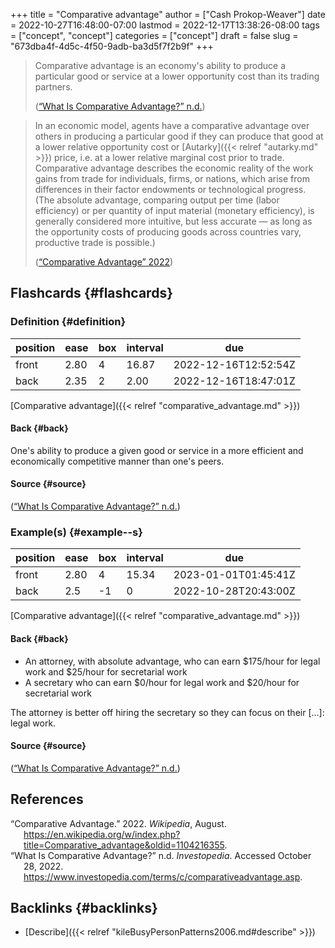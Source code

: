 +++
title = "Comparative advantage"
author = ["Cash Prokop-Weaver"]
date = 2022-10-27T16:48:00-07:00
lastmod = 2022-12-17T13:38:26-08:00
tags = ["concept", "concept"]
categories = ["concept"]
draft = false
slug = "673dba4f-4d5c-4f50-9adb-ba3d5f7f2b9f"
+++

> Comparative advantage is an economy's ability to produce a particular good or service at a lower opportunity cost than its trading partners.
>
> (<a href="#citeproc_bib_item_2">“What Is Comparative Advantage?” n.d.</a>)

<!--quoteend-->

> In an economic model, agents have a comparative advantage over others in producing a particular good if they can produce that good at a lower relative opportunity cost or [Autarky]({{< relref "autarky.md" >}}) price, i.e. at a lower relative marginal cost prior to trade. Comparative advantage describes the economic reality of the work gains from trade for individuals, firms, or nations, which arise from differences in their factor endowments or technological progress. (The absolute advantage, comparing output per time (labor efficiency) or per quantity of input material (monetary efficiency), is generally considered more intuitive, but less accurate — as long as the opportunity costs of producing goods across countries vary, productive trade is possible.)
>
> (<a href="#citeproc_bib_item_1">“Comparative Advantage” 2022</a>)


## Flashcards {#flashcards}


### Definition {#definition}

| position | ease | box | interval | due                  |
|----------|------|-----|----------|----------------------|
| front    | 2.80 | 4   | 16.87    | 2022-12-16T12:52:54Z |
| back     | 2.35 | 2   | 2.00     | 2022-12-16T18:47:01Z |

[Comparative advantage]({{< relref "comparative_advantage.md" >}})


#### Back {#back}

One's ability to produce a given good or service in a more efficient and economically competitive manner than one's peers.


#### Source {#source}

(<a href="#citeproc_bib_item_2">“What Is Comparative Advantage?” n.d.</a>)


### Example(s) {#example--s}

| position | ease | box | interval | due                  |
|----------|------|-----|----------|----------------------|
| front    | 2.80 | 4   | 15.34    | 2023-01-01T01:45:41Z |
| back     | 2.5  | -1  | 0        | 2022-10-28T20:43:00Z |

[Comparative advantage]({{< relref "comparative_advantage.md" >}})


#### Back {#back}

-   An attorney, with absolute advantage, who can earn $175/hour for legal work and $25/hour for secretarial work
-   A secretary who can earn $0/hour for legal work and $20/hour for secretarial work

The attorney is better off hiring the secretary so they can focus on their [...]: legal work.


#### Source {#source}

(<a href="#citeproc_bib_item_2">“What Is Comparative Advantage?” n.d.</a>)

## References

<style>.csl-entry{text-indent: -1.5em; margin-left: 1.5em;}</style><div class="csl-bib-body">
  <div class="csl-entry"><a id="citeproc_bib_item_1"></a>“Comparative Advantage.” 2022. <i>Wikipedia</i>, August. <a href="https://en.wikipedia.org/w/index.php?title=Comparative_advantage&oldid=1104216355">https://en.wikipedia.org/w/index.php?title=Comparative_advantage&#38;oldid=1104216355</a>.</div>
  <div class="csl-entry"><a id="citeproc_bib_item_2"></a>“What Is Comparative Advantage?” n.d. <i>Investopedia</i>. Accessed October 28, 2022. <a href="https://www.investopedia.com/terms/c/comparativeadvantage.asp">https://www.investopedia.com/terms/c/comparativeadvantage.asp</a>.</div>
</div>


## Backlinks {#backlinks}

-   [Describe]({{< relref "kileBusyPersonPatterns2006.md#describe" >}})
